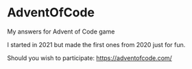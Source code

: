 # AdventOfCode
My answers for Advent of Code game

I started in 2021 but made the first ones from 2020 just for fun.

Should you wish to participate: https://adventofcode.com/
